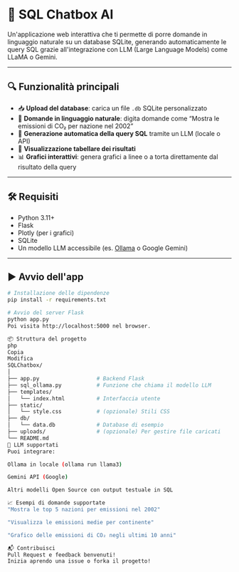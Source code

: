 # 🧠 SQL Chatbox AI

Un'applicazione web interattiva che ti permette di porre domande in linguaggio naturale su un database SQLite, generando automaticamente le query SQL grazie all'integrazione con LLM (Large Language Models) come LLaMA o Gemini.

---

## 🔍 Funzionalità principali

- 📥 **Upload del database**: carica un file `.db` SQLite personalizzato
- 💬 **Domande in linguaggio naturale**: digita domande come “Mostra le emissioni di CO₂ per nazione nel 2002”
- 🧠 **Generazione automatica della query SQL** tramite un LLM (locale o API)
- 🧾 **Visualizzazione tabellare dei risultati**
- 📊 **Grafici interattivi**: genera grafici a linee o a torta direttamente dal risultato della query

---

## 🛠 Requisiti

- Python 3.11+
- Flask
- Plotly (per i grafici)
- SQLite
- Un modello LLM accessibile (es. [Ollama](https://ollama.com/) o Google Gemini)

---

## ▶️ Avvio dell'app

```bash
# Installazione delle dipendenze
pip install -r requirements.txt

# Avvio del server Flask
python app.py
Poi visita http://localhost:5000 nel browser.

📦 Struttura del progetto
php
Copia
Modifica
SQLChatbox/
│
├── app.py                  # Backend Flask
├── sql_ollama.py           # Funzione che chiama il modello LLM
├── templates/
│   └── index.html          # Interfaccia utente
├── static/
│   └── style.css           # (opzionale) Stili CSS
├── db/
│   └── data.db             # Database di esempio
├── uploads/                # (opzionale) Per gestire file caricati
└── README.md
🤖 LLM supportati
Puoi integrare:

Ollama in locale (ollama run llama3)

Gemini API (Google)

Altri modelli Open Source con output testuale in SQL

📈 Esempi di domande supportate
"Mostra le top 5 nazioni per emissioni nel 2002"

"Visualizza le emissioni medie per continente"

"Grafico delle emissioni di CO₂ negli ultimi 10 anni"

📬 Contribuisci
Pull Request e feedback benvenuti!
Inizia aprendo una issue o forka il progetto!
